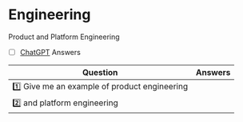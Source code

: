 # Engineering

Product and Platform Engineering

- [ ] [ChatGPT](https://chat.openai.com/) Answers

| Question | Answers |
|-|-|
| :one: Give me an example of product engineering | 
| :two: and platform engineering                  | 
